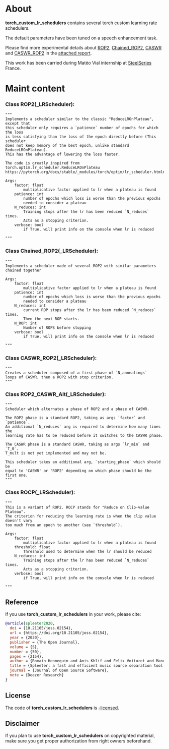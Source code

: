 # About

**torch_custom_lr_schedulers** contains several torch custom learning rate schedulers.

The default parameters have been tuned on a speech enhancement task.

Please find more experimental details about [ROP2](https://github.com/SteelSeries/torch_custom_lr_schedulers/edit/main/README.md#class-rop2_lrscheduler), [Chained_ROP2](https://github.com/SteelSeries/torch_custom_lr_schedulers/edit/main/README.md#class-chained_rop2_lrscheduler), [CASWR](https://pytorch.org/docs/stable/generated/torch.optim.lr_scheduler.CosineAnnealingLR.html#torch.optim.lr_scheduler.CosineAnnealingLR
) and [CASWR_ROP2](https://github.com/SteelSeries/torch_custom_lr_schedulers/edit/main/README.md#class-caswr_rop2_lrscheduler
) in the [attached report](Learning_rate_scheduling_and_gradient_clipping_for_audio_source_separation). 

This work has been carried during Matéo Vial internship at [SteelSeries](https://steelseries.com) France.

# Maint content

### Class ROP2(_LRScheduler):
    """
    Implements a scheduler similar to the classic "ReduceLROnPlateau", except that
    this scheduler only requires a `patience` number of epochs for which the loss
    is less satisfying than the loss of the epoch directly before (This scheduler
    does not keep memory of the best epoch, unlike standard ReduceLROnPlateau).
    This has the advantage of lowering the loss faster.

    The code is greatly inspired from torch.optim.lr_scheduler.ReduceLROnPlateau
    https://pytorch.org/docs/stable/_modules/torch/optim/lr_scheduler.html#ReduceLROnPlateau

    Args:
        factor: float
            multiplicative factor applied to lr when a plateau is found
        patience: int
            number of epochs which loss is worse than the previous epochs
            needed to consider a plateau
        N_reduces: int
            Training stops after the lr has been reduced `N_reduces` times.
            Acts as a stopping criterion.
        verbose: bool
            if True, will print info on the console when lr is reduced

    """
### Class Chained_ROP2(_LRScheduler):
    """
    Implements a scheduler made of several ROP2 with similar parameters
    chained together

    Args:
        factor: float
            multiplicative factor applied to lr when a plateau is found
        patience: int
            number of epochs which loss is worse than the previous epochs
            needed to consider a plateau
        N_reduces: int
            current ROP stops after the lr has been reduced `N_reduces` times.
            Then the next ROP starts.
        N_ROP: int
            Number of ROPS before stopping
        verbose: bool
            if True, will print info on the console when lr is reduced

    """
### Class CASWR_ROP2(_LRScheduler):
    """
    Creates a scheduler composed of a first phase of `N_annealings`
    loops of CASWR, then a ROP2 with stop criterion.
    """

### Class ROP2_CASWR_Alt(_LRScheduler):
    """
    Scheduler which alternates a phase of ROP2 and a phase of CASWR.

    The ROP2 phase is a standard ROP2, taking as args `factor` and `patience`.
    An additional `N_reduces` arg is required to determine how many times the
    learning rate has to be reduced before it switches to the CASWR phase.

    The CASWR phase is a standard CASWR, taking as args `lr_min` and `T_0`.
    T_mult is not yet implemented and may not be.

    This scheduler takes an additional arg, `starting_phase` which should be
    equal to 'CASWR' or 'ROP2' depending on which phase should be the first one.
    """

### Class ROCP(_LRScheduler):
    """
    This is a variant of ROP2. ROCP stands for "Reduce on Clip-value Plateau".
    The criterion for reducing the learning rate is when the clip value doesn't vary
    too much from an epoch to another (see `threshold`).

    Args:
        factor: float
            multiplicative factor applied to lr when a plateau is found
        threshold: float
            Threshold used to determine when the lr should be reduced
        N_reduces: int
            Training stops after the lr has been reduced `N_reduces` times.
            Acts as a stopping criterion.
        verbose: bool
            if True, will print info on the console when lr is reduced

    """

## Reference

If you use **torch_custom_lr_schedulers** in your work, please cite:

```BibTeX
@article{spleeter2020,
  doi = {10.21105/joss.02154},
  url = {https://doi.org/10.21105/joss.02154},
  year = {2020},
  publisher = {The Open Journal},
  volume = {5},
  number = {50},
  pages = {2154},
  author = {Romain Hennequin and Anis Khlif and Felix Voituret and Manuel Moussallam},
  title = {Spleeter: a fast and efficient music source separation tool with pre-trained models},
  journal = {Journal of Open Source Software},
  note = {Deezer Research}
}
```

## License

The code of **torch_custom_lr_schedulers** is [-licensed](LICENSE).

## Disclaimer

If you plan to use **torch_custom_lr_schedulers** on copyrighted material, make sure you get proper authorization from right owners beforehand.
